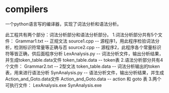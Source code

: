 # compilers
一个python语言写的编译器，实现了词法分析和语法分析。


此工程共有两个部分：词法分析部分和语法分析部分。
1.词法分析部分共有5个文件：
Grammar1.txt -- 正规文法
source1.cpp -- 源程序1，用此程序检验词法分析，检测标识符常量等正确与否
source2.cpp -- 源程序2，此程序各个常量标识符等皆正确，供后面程序分析
LexAnalysis.py -- 词法分析文件，输出分析结果，并生成token_table.data文件
token_table.data -- token表
2.语法分析部分共有4个文件：
Grammar2.txt -- 2型文法
token_table.data -- 词法分析输出的token表，用来进行语法分析
SynAnalysis.py -- 语法分析文件，输出分析结果，并生成Action_and_Goto.data文件
Action_and_Goto.data -- action 和 goto 表
3.两个可执行文件：
LexAnalysis.exe
SynAnalysis.exe


